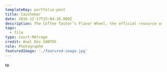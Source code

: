 ```yaml
---
templateKey: portfolio-post
title: Cauchemar
date: 2016-12-17T15:04:10.000Z
description: The Coffee Taster’s Flavor Wheel, the official resource used by coffee tasters, has been revised for the first time this year.
tags:
  - film
type: Court-Métrage
credit: Axel Dos SANTOS
role: Photographe
featuredImage: './featured-image.jpg'
---
```

te
